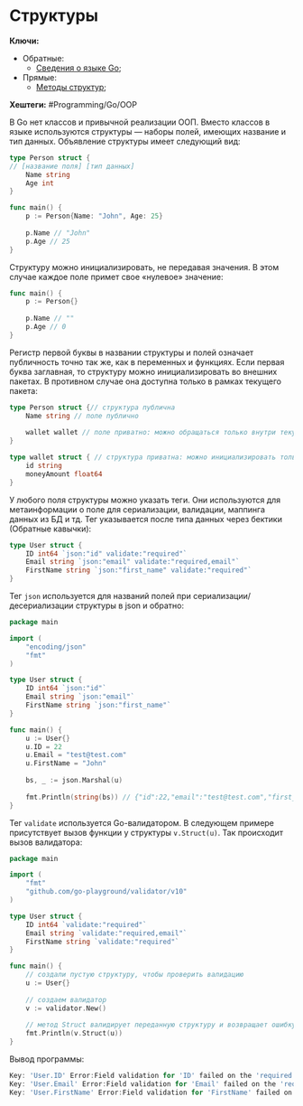 
# Структуры

**Ключи:**
- Обратные:
	- [Сведения о языке Go](GO);
- Прямые:
	- [Методы структур](Go-structure-methods);

**Хештеги:** #Programming/Go/OOP

В Go нет классов и привычной реализации ООП. Вместо классов в языке используются структуры — наборы полей, имеющих название и тип данных. Объявление структуры имеет следующий вид:

```go
type Person struct {
// [название поля] [тип данных]
	Name string
	Age int
}

func main() {
	p := Person{Name: "John", Age: 25}
	
	p.Name // "John"
	p.Age // 25
}
```

Структуру можно инициализировать, не передавая значения. В этом случае каждое поле примет свое «нулевое» значение:

```go
func main() {
	p := Person{}
	
	p.Name // ""
	p.Age // 0
}
```

Регистр первой буквы в названии структуры и полей означает публичность точно так же, как в переменных и функциях. Если первая буква заглавная, то структуру можно инициализировать во внешних пакетах. В противном случае она доступна только в рамках текущего пакета:

```go
type Person struct {// структура публична
	Name string // поле публично
	
	wallet wallet // поле приватно: можно обращаться только внутри текущего пакета
}

type wallet struct { // структура приватна: можно инициализировать только внутри текущего пакета
	id string
	moneyAmount float64
}
```

У любого поля структуры можно указать теги. Они используются для метаинформации о поле для сериализации, валидации, маппинга данных из БД и тд. Тег указывается после типа данных через бектики (Обратные кавычки):

```go
type User struct {
	ID int64 `json:"id" validate:"required"`
	Email string `json:"email" validate:"required,email"`
	FirstName string `json:"first_name" validate:"required"`
}
```

Тег `json` используется для названий полей при сериализации/десериализации структуры в json и обратно:

```go
package main

import (
	"encoding/json"
	"fmt"
)

type User struct {
	ID int64 `json:"id"`
	Email string `json:"email"`
	FirstName string `json:"first_name"`
}

func main() {
	u := User{}
	u.ID = 22
	u.Email = "test@test.com"
	u.FirstName = "John"
	
	bs, _ := json.Marshal(u)
	
	fmt.Println(string(bs)) // {"id":22,"email":"test@test.com","first_name":"John"}
}
```

Тег `validate` используется Go-валидатором. В следующем примере присутствует вызов функции у структуры `v.Struct(u)`. Так происходит вызов валидатора:

```go
package main

import (
	"fmt"
	"github.com/go-playground/validator/v10"
)

type User struct {
	ID int64 `validate:"required"`
	Email string `validate:"required,email"`
	FirstName string `validate:"required"`
}

func main() {
	// создали пустую структуру, чтобы проверить валидацию
	u := User{}
	
	// создаем валидатор
	v := validator.New()
	
	// метод Struct валидирует переданную структуру и возвращает ошибку `error`, если какое-то поле некорректно
	fmt.Println(v.Struct(u))
}
```

Вывод программы:

```go
Key: 'User.ID' Error:Field validation for 'ID' failed on the 'required' tag
Key: 'User.Email' Error:Field validation for 'Email' failed on the 'required' tag
Key: 'User.FirstName' Error:Field validation for 'FirstName' failed on the 'required' tag
```


